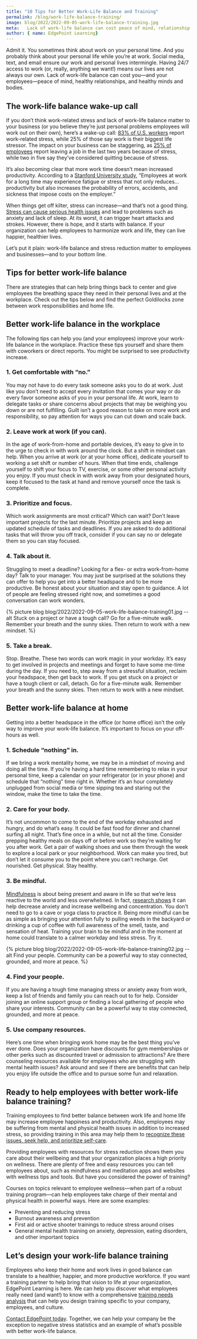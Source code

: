 ```yaml
---
title: "10 Tips for Better Work-Life Balance and Training"
permalink: /blog/work-life-balance-training/
image: blog/2022/2022-09-05-work-life-balance-training.jpg
meta:   Lack of work-life balance can cost peace of mind, relationship health, and physical health. Here are 10 tips for better work-life balance and training.
author: { name: EdgePoint Learning}
---
```


Admit it. You sometimes think about work on your personal time. And you probably think about your personal life while you’re at work. Social media, text, and email ensure our work and personal lives intermingle. Having 24/7 access to work (or, really, anything we want!) means our lives are not always our own. Lack of work-life balance can cost you—and your employees—peace of mind, healthy relationships, and healthy minds and bodies.

## The work-life balance wake-up call
If you don’t think work-related stress and lack of work-life balance matter to your business (or you believe they’re just personal problems employees will work out on their own), here’s a wake-up call: [83% of U.S. workers](https://www.stress.org/workplace-stress) report work-related stress, while 25% of those say work is their biggest life stressor. The impact on your business can be staggering, as [25% of employees](https://studyfinds.org/mental-health-quit-job/) report leaving a job in the last two years because of stress, while two in five say they’ve considered quitting because of stress. 

It’s also becoming clear that more work time doesn’t mean increased productivity. According to a [Stanford University study](https://docs.iza.org/dp8129.pdf), “Employees at work for a long time may experience fatigue or stress that not only reduces…productivity but also increases the probability of errors, accidents, and sickness that impose costs on the employer.” 

When things get off kilter, stress can increase—and that’s not a good thing. [Stress can cause serious health issues](https://www.stress.org/can-stress-kill-you) and lead to problems such as anxiety and lack of sleep. At its worst, it can trigger heart attacks and strokes. However, there is hope, and it starts with balance. If your organization can help employees to harmonize work and life, they can live happier, healthier lives.

Let’s put it plain: work-life balance and stress reduction matter to employees and businesses—and to your bottom line.
 
## Tips for better work-life balance
There are strategies that can help bring things back to center and give employees the breathing space they need in their personal lives and at the workplace. Check out the tips below and find the perfect Goldilocks zone between work responsibilities and home life.

## Better work-life balance in the workplace
The following tips can help you (and your employees) improve your work-life balance in the workplace. Practice these tips yourself and share them with coworkers or direct reports. You might be surprised to see productivity increase. 

### 1. Get comfortable with “no.”
You may not have to do every task someone asks you to do at work. Just like you don’t need to accept every invitation that comes your way or do every favor someone asks of you in your personal life. At work, learn to delegate tasks or share concerns about projects that may be weighing you down or are not fulfilling. Guilt isn’t a good reason to take on more work and responsibility, so pay attention for ways you can cut down and scale back. 

### 2. Leave work at work (if you can).
In the age of work-from-home and portable devices, it’s easy to give in to the urge to check in with work around the clock. But a shift in mindset can help. When you arrive at work (or at your home office), dedicate yourself to working a set shift or number of hours. When that time ends, challenge yourself to shift your focus to TV, exercise, or some other personal activity you enjoy. If you must check in with work away from your designated hours, keep it focused to the task at hand and remove yourself once the task is complete.

### 3. Prioritize and focus.
Which work assignments are most critical? Which can wait? Don’t leave important projects for the last minute. Prioritize projects and keep an updated schedule of tasks and deadlines. If you are asked to do additional tasks that will throw you off track, consider if you can say no or delegate them so you can stay focused. 

### 4. Talk about it.
Struggling to meet a deadline? Looking for a flex- or extra work-from-home day? Talk to your manager. You may just be surprised at the solutions they can offer to help you get into a better headspace and to be more productive. Be honest about your situation and stay open to guidance. A lot of people are feeling stressed right now, and sometimes a good conversation can work wonders.

{% picture blog blog/2022/2022-09-05-work-life-balance-training01.jpg --alt Stuck on a project or have a tough call? Go for a five-minute walk. Remember your breath and the sunny skies. Then return to work with a new mindset. %}

### 5. Take a break.
Stop. Breathe. These two words can work magic in your workday. It’s easy to get involved in projects and meetings and forget to have some me-time during the day. If you need to, step away from a stressful situation, reclaim your headspace, then get back to work. If you get stuck on a project or have a tough client or call, detach. Go for a five-minute walk. Remember your breath and the sunny skies. Then return to work with a new mindset.

## Better work-life balance at home
Getting into a better headspace in the office (or home office) isn’t the only way to improve your work-life balance. It’s important to focus on your off-hours as well.

### 1. Schedule “nothing” in.
If we bring a work mentality home, we may be in a mindset of moving and doing all the time. If you’re having a hard time remembering to relax in your personal time, keep a calendar on your refrigerator (or in your phone) and schedule that “nothing” time right in. Whether it’s an hour completely unplugged from social media or time sipping tea and staring out the window, make the time to take the time.

### 2. Care for your body.
It’s not uncommon to come to the end of the workday exhausted and hungry, and do what’s easy. It could be fast food for dinner and channel surfing all night. That’s fine once in a while, but not all the time. Consider prepping healthy meals on days off or before work so they’re waiting for you after work. Get a pair of walking shoes and use them through the week to explore a local park or your neighborhood. Work can make you tired, but don’t let it consume you to the point where you can’t recharge. Get nourished. Get physical. Stay healthy. 

### 3. Be mindful.
[Mindfulness](https://www.mindful.org/meditation/mindfulness-getting-started/) is about being present and aware in life so that we’re less reactive to the world and less overwhelmed. In fact, [research shows](https://www.uclahealth.org/marc/research#:~:text=Research%20in%20mindfulness%20has%20identified%20a%20wide%20range,helps%20to%20increase%20well-being%2C%20positive%20affect%2C%20and%20concentration) it can help decrease anxiety and increase wellbeing and concentration. You don’t need to go to a cave or yoga class to practice it. Being more mindful can be as simple as bringing your attention fully to pulling weeds in the backyard or drinking a cup of coffee with full awareness of the smell, taste, and sensation of heat. Training your brain to be mindful and in the moment at home could translate to a calmer workday and less stress. Try it.

{% picture blog blog/2022/2022-09-05-work-life-balance-training02.jpg --alt Find your people. Community can be a powerful way to stay connected, grounded, and more at peace. %}

### 4. Find your people.
If you are having a tough time managing stress or anxiety away from work, keep a list of friends and family you can reach out to for help. Consider joining an online support group or finding a local gathering of people who share your interests. Community can be a powerful way to stay connected, grounded, and more at peace.

### 5. Use company resources.
Here’s one time when bringing work home may be the best thing you’ve ever done. Does your organization have discounts for gym memberships or other perks such as discounted travel or admission to attractions? Are there counseling resources available for employees who are struggling with mental health issues? Ask around and see if there are benefits that can help you enjoy life outside the office and to pursue some fun and relaxation.

## Ready to help employees with better work-life balance training?
Training employees to find better balance between work life and home life may increase employee happiness and productivity. Also, employees may be suffering from mental and physical health issues in addition to increased stress, so providing training in this area may help them to [recognize these issues, seek help, and prioritize self-care](/blog/mental-health-training/). 

Providing employees with resources for stress reduction shows them you care about their wellbeing and that your organization places a high priority on wellness. There are plenty of free and easy resources you can tell employees about, such as mindfulness and meditation apps and websites with wellness tips and tools. But have you considered the power of training?

Courses on topics relevant to employee wellness—when part of a robust training program—can help employees take charge of their mental and physical health in powerful ways. Here are some examples:
* Preventing and reducing stress
* Burnout awareness and prevention
* First aid or active shooter trainings to reduce stress around crises
* General mental health training on anxiety, depression, eating disorders, and other important topics

## Let’s design your work-life balance training
Employees who keep their home and work lives in good balance can translate to a healthier, happier, and more productive workforce. If you want a training partner to help bring that vision to life at your organization, EdgePoint Learning is here. We can help you discover what employees really need (and want!) to know with a comprehensive [training needs analysis](/blog/training-needs-analysis/) that can help you design training specific to your company, employees, and culture.

[Contact EdgePoint today](/contact/). Together, we can help your company be the exception to negative stress statistics and an example of what’s possible with better work-life balance.
